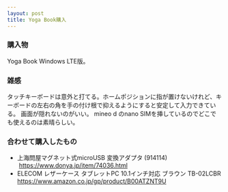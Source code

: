 ```yaml
---
layout: post
title: Yoga Book購入
---
```

### 購入物
Yoga Book Windows LTE版。

### 雑感
タッチキーボードは意外と打てる。ホームポジションに指が置けないけれど、キーボードの左右の角を手の付け根で抑えるようにすると安定して入力できている。
画面が隠れないのがいい。
mineo d のnano SIMを挿しているのでどこでも使えるのは素晴らしい。

### 合わせて購入したもの
- 上海問屋マグネット式microUSB 変換アダプタ (914114)  https://www.donya.jp/item/74036.html  
- ELECOM レザーケース タブレットPC 10.1インチ対応 ブラウン TB-02LCBR https://www.amazon.co.jp/gp/product/B00ATZNT9U

